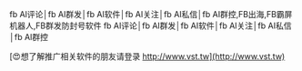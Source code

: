 fb AI评论│fb AI群发│fb AI软件│fb AI关注│fb AI私信│fb AI群控,FB出海,FB霸屏机器人,FB群发防封号软件
fb AI评论│fb AI群发│fb AI软件│fb AI关注│fb AI私信│fb AI群控

[😍想了解推广相关软件的朋友请登录 http://www.vst.tw](http://www.vst.tw)



